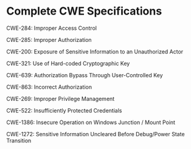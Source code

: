

# Complete CWE Specifications

CWE-284: Improper Access Control

CWE-285: Improper Authorization

CWE-200: Exposure of Sensitive Information to an Unauthorized Actor

CWE-321: Use of Hard-coded Cryptographic Key

CWE-639: Authorization Bypass Through User-Controlled Key

CWE-863: Incorrect Authorization

CWE-269: Improper Privilege Management

CWE-522: Insufficiently Protected Credentials

CWE-1386: Insecure Operation on Windows Junction / Mount Point

CWE-1272: Sensitive Information Uncleared Before Debug/Power State Transition